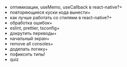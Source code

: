 - оптимизации, useMemo, useCallback в react-native?+
- повторяющиеся куски кода вынести+
- как лучше работать со стилями в react-native?+
- обработка ошибок+
- eslint, prettier, tsconfig+
- докрутить переводы+
- начальный экран+
- remove all consoles+
- доделать логику+
- пофиксить типы!
- quiz